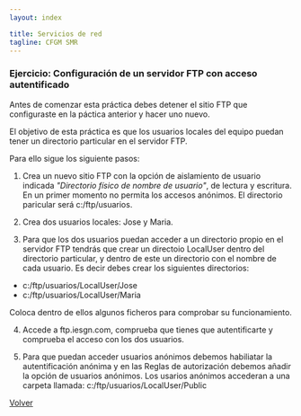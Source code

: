 ```yaml
---
layout: index

title: Servicios de red 
tagline: CFGM SMR
---
```

### Ejercicio: Configuración de un servidor FTP con acceso autentificado

Antes de comenzar esta práctica debes detener el sitio FTP que configuraste en la páctica anterior y hacer uno nuevo.

El objetivo de esta práctica es que los usuarios locales del equipo puedan tener un directorio particular en el servidor FTP.

Para ello sigue los siguiente pasos:

1) Crea un nuevo sitio FTP con la opción de aislamiento de usuario indicada *"Directorio físico de nombre de usuario"*, de lectura y escritura. En un primer momento no permita los accesos anónimos. El directorio paricular será c:/ftp/usuarios.

2) Crea dos usuarios locales: Jose y Maria.

3) Para que los dos usuarios puedan acceder a un directorio propio en el servidor FTP tendrás que crear un directoio LocalUser dentro del directorio particular, y dentro de este un directorio con el nombre de cada usuario. Es decir debes crear los siguientes directorios:

* c:/ftp/usuarios/LocalUser/Jose
* c:/ftp/usuarios/LocalUser/Maria

Coloca dentro de ellos algunos ficheros para comprobar su funcionamiento.

4) Accede a ftp.iesgn.com, comprueba que tienes que autentificarte y comprueba el acceso con los dos usuarios.

5) Para que puedan acceder usuarios anónimos debemos habiliatar la autentificación anónima y en las Reglas de autorización debemos añadir la opción de usuarios anónimos. Los usarios anónimos accederan a una carpeta llamada: c:/ftp/usuarios/LocalUser/Public


[Volver](index)
